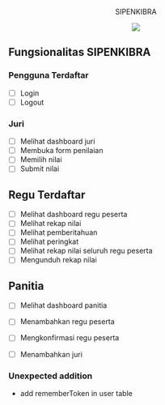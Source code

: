 <p align="center">SIPENKIBRA</p>

<p align="center"><img src="https://travis-ci.org/desenfirman/sipenkibra.svg?branch=master"></p>

## Fungsionalitas SIPENKIBRA
### Pengguna Terdaftar
- [ ] Login
- [ ] Logout
### Juri
- [ ] Melihat dashboard juri
- [ ] Membuka form penilaian
- [ ] Memilih nilai
- [ ] Submit nilai
## Regu Terdaftar
- [ ] Melihat dashboard regu peserta
- [ ] Melihat rekap nilai
- [ ] Melihat pemberitahuan
- [ ] Melihat peringkat
- [ ] Melihat rekap nilai seluruh regu peserta
- [ ] Mengunduh rekap nilai
## Panitia
- [ ] Melihat dashboard panitia
- [ ] Menambahkan regu peserta
- [ ] Mengkonfirmasi regu peserta
- [ ] Menambahkan juri


### Unexpected addition
- add rememberToken in user table

